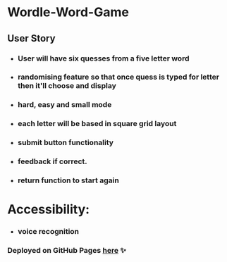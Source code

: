# Wordle-Word-Game

## User Story

- ### User will have six quesses from a five letter word
- ### randomising feature so that once quess is typed for letter then it'll choose and display
- ### hard, easy and small mode
- ### each letter will be based in square grid layout
- ### submit button functionality 
- ### feedback if correct.
- ### return function to start again

# Accessibility:
- ### voice recognition 

### Deployed on GitHub Pages [here](https://pjsalter.github.io/Wordle-Word-Game) ✨
